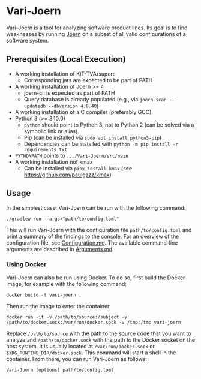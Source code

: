 # Vari-Joern

Vari-Joern is a tool for analyzing software product lines.
Its goal is to find weaknesses by running [Joern](https://joern.io) on a subset of all valid configurations of a software system.

## Prerequisites (Local Execution)

- A working installation of KIT-TVA/superc
  - Corresponding jars are expected to be part of PATH
- A working installation of Joern >= 4
  - joern-cli is expected as part of PATH
  - Query database is already populated (e.g., via `joern-scan --updatedb --dbversion 4.0.48`)
- A working installation of a C compiler (preferably GCC)
- Python 3 (>= 3.10.0)
  - `python` should point to Python 3, not to Python 2 (can be solved via a symbolic link or alias). 
  - Pip (can be installed via `sudo apt install python3-pip`)
  - Dependencies can be installed with `python -m pip install -r requirements.txt`
- `PYTHONPATH` points to `.../Vari-Joern/src/main`
- A working installation nof kmax
  - Can be installed via `pipx install kmax` (see https://github.com/paulgazz/kmax) 

## Usage
In the simplest case, Vari-Joern can be run with the following command:
```shell
./gradlew run --args="path/to/config.toml"
```
This will run Vari-Joern with the configuration file `path/to/config.toml` and print a summary of the findings to the
console.
For an overview of the configuration file, see [Configuration.md](docs/Configuration.md). The available command-line
arguments are described in [Arguments.md](docs/Arguments.md).

### Using Docker
Vari-Joern can also be run using Docker. To do so, first build the Docker image, for example with the following command:
```shell
docker build -t vari-joern .
```

Then run the image to enter the container:
```shell
docker run -it -v /path/to/source:/subject -v /path/to/docker.sock:/var/run/docker.sock -v /tmp:/tmp vari-joern
```
Replace `/path/to/source` with the path to the source code that you want to analyze and `/path/to/docker.sock` with the
path to the Docker socket on the host system. It is usually located at `/var/run/docker.sock` or
`$XDG_RUNTIME_DIR/docker.sock`. This command will start a shell in the container. From there, you can run Vari-Joern as
follows:
```shell
Vari-Joern [options] path/to/config.toml
```
